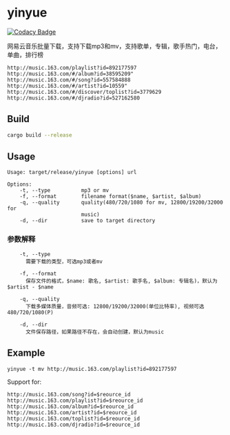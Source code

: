 # yinyue

[![Codacy Badge](https://api.codacy.com/project/badge/Grade/144f265f634b4015bbe5bc7f03233b03)](https://app.codacy.com/app/lonng/yinyue?utm_source=github.com&utm_medium=referral&utm_content=lonng/yinyue&utm_campaign=Badge_Grade_Dashboard)

网易云音乐批量下载，支持下载mp3和mv，支持歌单，专辑，歌手热门，电台，单曲，排行榜

```text
http://music.163.com/playlist?id=892177597
http://music.163.com/#/album?id=38595209"
http://music.163.com/#/song?id=557584888
http://music.163.com/#/artist?id=10559"
http://music.163.com/#/discover/toplist?id=3779629
http://music.163.com/#/djradio?id=527162580
```

## Build

```bash
cargo build --release
```

## Usage
```text
Usage: target/release/yinyue [options] url

Options:
    -t, --type          mp3 or mv
    -f, --format        filename format($name, $artist, $album)
    -q, --quality       quality(480/720/1080 for mv, 12800/19200/32000 for
                        music)
    -d, --dir           save to target directory
```

### 参数解释
```
    -t, --type
      需要下载的类型，可选mp3或者mv
      
    -f, --format
      保存文件的格式，$name: 歌名, $artist: 歌手名, $album: 专辑名)，默认为$artist - $name
      
    -q, --quality
      下载多媒体质量，音频可选: 12800/19200/32000(单位比特率), 视频可选480/720/1080(P)
      
    -d, --dir
      文件保存路径，如果路径不存在，会自动创建，默认为music
```

## Example

```shell
yinyue -t mv http://music.163.com/playlist?id=892177597
```

Support for:
```text
http://music.163.com/song?id=$reource_id
http://music.163.com/playlist?id=$reource_id
http://music.163.com/album?id=$reource_id
http://music.163.com/artist?id=$reource_id
http://music.163.com/toplist?id=$reource_id
http://music.163.com/djradio?id=$reource_id
```
